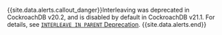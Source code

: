 {{site.data.alerts.callout_danger}}Interleaving was deprecated in CockroachDB v20.2, and is disabled by default in CockroachDB v21.1. For details, see [`INTERLEAVE IN PARENT` Deprecation](interleave-in-parent.html#deprecation).
{{site.data.alerts.end}}